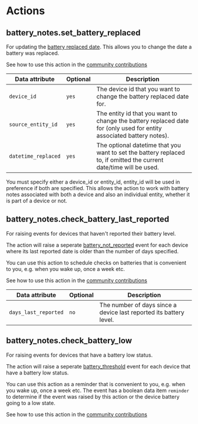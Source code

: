# Actions

## battery_notes.set_battery_replaced

For updating the [battery replaced date](./entities.md#battery-replaced). This allows you to change the date a battery was replaced.

See how to use this action in the [community contributions](./community.md)

| Data attribute           | Optional | Description                                                                                                           |
| ------------------------ | -------- | --------------------------------------------------------------------------------------------------------------------- |
| `device_id`      | `yes`    | The device id that you want to change the battery replaced date for. |
| `source_entity_id`      | `yes`    | The entity id that you want to change the battery replaced date for (only used for entity associated battery notes). |
| `datetime_replaced` | `yes`    | The optional datetime that you want to set the battery replaced to, if omitted the current date/time will be used. |

You must specify either a device_id or entity_id, entity_id will be used in preference if both are specified.  This allows the action to work with battery notes associated with both a device and also an individual entity, whether it is part of a device or not.

## battery_notes.check_battery_last_reported

For raising events for devices that haven't reported their battery level.  

The action will raise a seperate [battery_not_reported](./events.md/#battery-not-reported) event for each device where its last reported date is older than the number of days specified.  

You can use this action to schedule checks on batteries that is convenient to you, e.g. when you wake up, once a week etc.  

See how to use this action in the [community contributions](./community.md)

| Data attribute           | Optional | Description                                                                                                           |
| ------------------------ | -------- | --------------------------------------------------------------------------------------------------------------------- |
| `days_last_reported`      | `no`    |  The number of days since a device last reported its battery level. |

## battery_notes.check_battery_low

For raising events for devices that have a battery low status.  

The action will raise a seperate [battery_threshold](./events.md/#battery-threshold) event for each device that have a battery low status.  

You can use this action as a reminder that is convenient to you, e.g. when you wake up, once a week etc.  The event has a boolean data item `reminder` to determine if the event was raised by this action or the device battery going to a low state.

See how to use this action in the [community contributions](./community.md)
